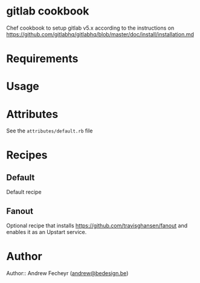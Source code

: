 # gitlab cookbook

Chef cookbook to setup gitlab v5.x according to the instructions on https://github.com/gitlabhq/gitlabhq/blob/master/doc/install/installation.md

# Requirements

# Usage

# Attributes

See the `attributes/default.rb` file

# Recipes

## Default

Default recipe

## Fanout

Optional recipe that installs https://github.com/travisghansen/fanout and enables it as an Upstart service.

# Author

Author:: Andrew Fecheyr (<andrew@bedesign.be>)
